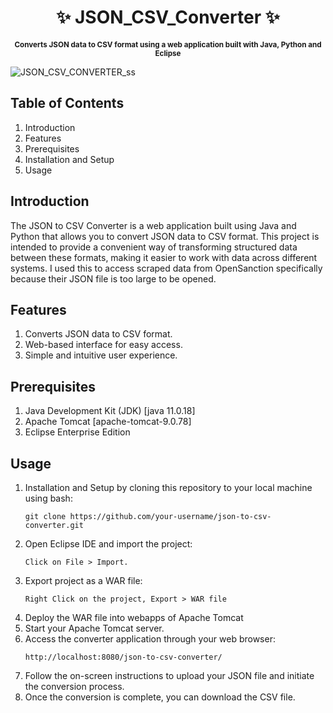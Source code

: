 <h1 align="center">✨ JSON_CSV_Converter ✨</h1>

<p align="center">
  <b><small>Converts JSON data to CSV format using a web application built with Java, Python and Eclipse </small></b>
</p>

![JSON_CSV_CONVERTER_ss](https://github.com/erriiiccccccc/JSON_CSV_Converter-online/assets/90021527/ea3877eb-24ec-444e-99ff-d6c3b95d5b68)

## Table of Contents ##
1. Introduction
2. Features
3. Prerequisites
4. Installation and Setup
5. Usage

## Introduction
The JSON to CSV Converter is a web application built using Java and Python that allows you to convert JSON data to CSV format. This project is intended to provide a convenient way of transforming structured data between these formats, making it easier to work with data across different systems. I used this to access scraped data from OpenSanction specifically because their JSON file is too large to be opened.

## Features
1. Converts JSON data to CSV format.
2. Web-based interface for easy access.
3. Simple and intuitive user experience.

## Prerequisites
1. Java Development Kit (JDK) [java 11.0.18]
2. Apache Tomcat [apache-tomcat-9.0.78]
3. Eclipse Enterprise Edition

## Usage

1. Installation and Setup by cloning this repository to your local machine using bash:
    ```
    git clone https://github.com/your-username/json-to-csv-converter.git
    ```
2. Open Eclipse IDE and import the project:
    ```
    Click on File > Import.
    ```
3. Export project as a WAR file:
    ```
    Right Click on the project, Export > WAR file
    ```
4. Deploy the WAR file into webapps of Apache Tomcat
5. Start your Apache Tomcat server.
6. Access the converter application through your web browser:
    ```
    http://localhost:8080/json-to-csv-converter/
    ```
7. Follow the on-screen instructions to upload your JSON file and initiate the conversion process.
8. Once the conversion is complete, you can download the CSV file.
